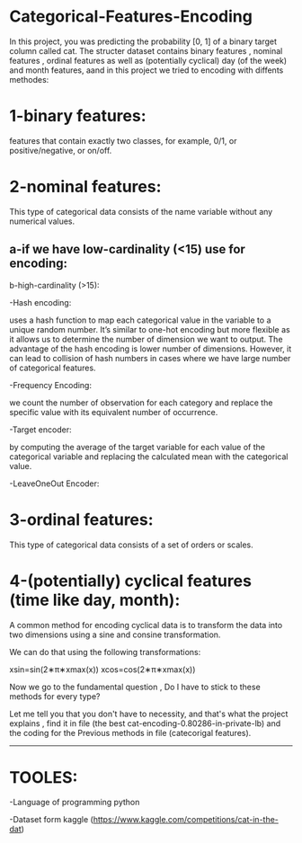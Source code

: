 # Categorical-Features-Encoding

In this project, you was predicting the probability [0, 1] of a binary target column called cat.
The structer dataset  contains binary features , nominal features , ordinal features  as well as (potentially cyclical) day (of the week) and month features, aand in this project we tried to encoding with diffents methodes:

# 1-binary features:

  features that contain exactly two classes, for example, 0/1, or positive/negative, or on/off.

# 2-nominal features:

 This type of categorical data consists of the name variable without any numerical values.
 
  a-if we have low-cardinality (<15) use for encoding:
   -

  b-high-cardinality (>15):

 -Hash encoding:
 
  uses a hash function to map each categorical value in the variable to a unique random number. It’s similar to one-hot encoding but more flexible as it allows us to   determine the number of dimension we want to output. The advantage of the hash encoding is lower number of dimensions. However, it can lead to collision of hash numbers in cases where we have large number of categorical features.

-Frequency Encoding:

we count the number of observation for each category and replace the specific value with its equivalent number of occurrence.

-Target encoder:

by computing the average of the target variable for each value of the categorical variable and replacing the calculated mean with the categorical value.

-LeaveOneOut Encoder:

# 3-ordinal features:

 This type of categorical data consists of a set of orders or scales.



# 4-(potentially) cyclical features (time like day, month):

 A common method for encoding cyclical data is to transform the data into two dimensions using a sine and consine transformation.

We can do that using the following transformations:

xsin=sin(2∗π∗xmax(x)) 
xcos=cos(2∗π∗xmax(x))

Now we go to the fundamental question , Do I have to stick to these methods for every type?

Let me tell you that you don't have to necessity, and that's what the project explains , find it in file (the best cat-encoding-0.80286-in-private-lb) and the coding for the Previous methods in file (catecorigal features).

-----------------------------------------------------------------------------------------------------------------------------------------------------------------------

# TOOLES:
 
 -Language of programming python
 
 -Dataset form  kaggle (https://www.kaggle.com/competitions/cat-in-the-dat)
 
 
 
